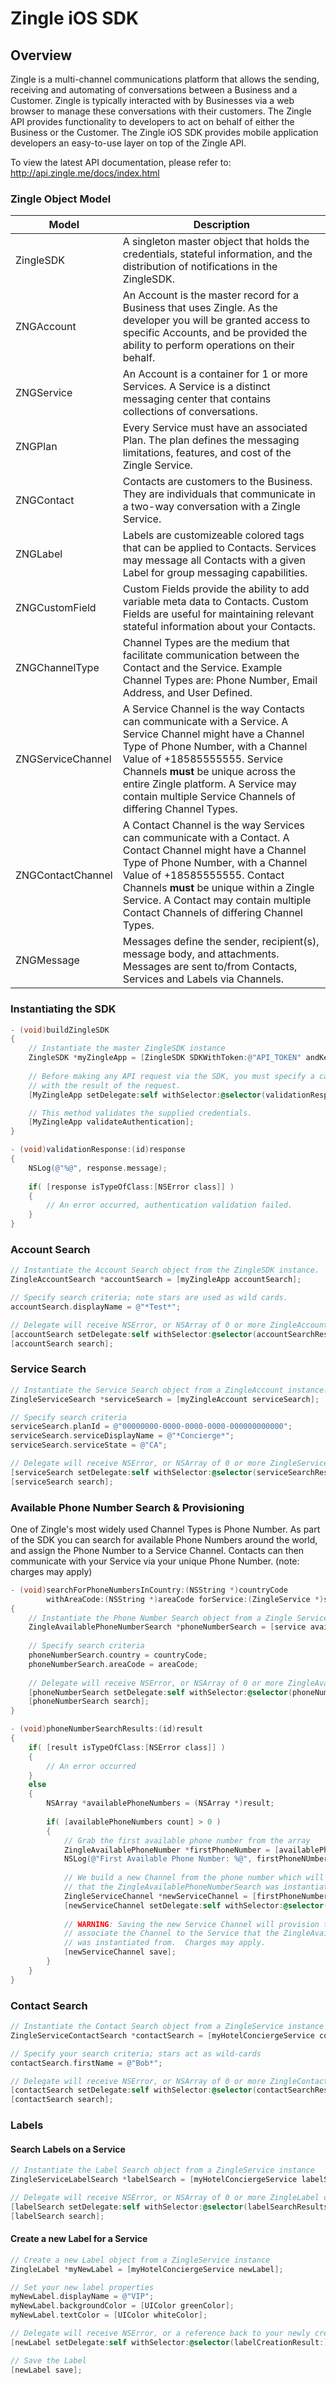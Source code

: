 # Zingle iOS SDK

## Overview

Zingle is a multi-channel communications platform that allows the sending, receiving and automating of conversations between a Business and a Customer.  Zingle is typically interacted with by Businesses via a web browser to manage these conversations with their customers.  The Zingle API provides functionality to developers to act on behalf of either the Business or the Customer.  The Zingle iOS SDK provides mobile application developers an easy-to-use layer on top of the Zingle API.

To view the latest API documentation, please refer to: http://api.zingle.me/docs/index.html

### Zingle Object Model

Model | Description
--- | ---
ZingleSDK | A singleton master object that holds the credentials, stateful information, and the distribution of notifications in the ZingleSDK.
ZNGAccount | An Account is the master record for a Business that uses Zingle.  As the developer you will be granted access to specific Accounts, and be provided the ability to perform operations on their behalf.
ZNGService | An Account is a container for 1 or more Services.  A Service is a distinct messaging center that contains collections of conversations.
ZNGPlan | Every Service must have an associated Plan.  The plan defines the messaging limitations, features, and cost of the Zingle Service.
ZNGContact | Contacts are customers to the Business. They are individuals that communicate in a two-way conversation with a Zingle Service.
ZNGLabel | Labels are customizeable colored tags that can be applied to Contacts. Services may message all Contacts with a given Label for group messaging capabilities.
ZNGCustomField | Custom Fields provide the ability to add variable meta data to Contacts. Custom Fields are useful for maintaining relevant stateful information about your Contacts.
ZNGChannelType | Channel Types are the medium that facilitate communication between the Contact and the Service.  Example Channel Types are: Phone Number, Email Address, and User Defined.
ZNGServiceChannel | A Service Channel is the way Contacts can communicate with a Service.  A Service Channel might have a Channel Type of Phone Number, with a Channel Value of +18585555555.  Service Channels **must** be unique across the entire Zingle platform.  A Service may contain multiple Service Channels of differing Channel Types.
ZNGContactChannel | A Contact Channel is the way Services can communicate with a Contact.  A Contact Channel might have a Channel Type of Phone Number, with a Channel Value of +18585555555.  Contact Channels **must** be unique within a Zingle Service.  A Contact may contain multiple Contact Channels of differing Channel Types.
ZNGMessage | Messages define the sender, recipient(s), message body, and attachments.  Messages are sent to/from Contacts, Services and Labels via Channels.


### Instantiating the SDK

```Objective-C
- (void)buildZingleSDK
{
    // Instantiate the master ZingleSDK instance
    ZingleSDK *myZingleApp = [ZingleSDK SDKWithToken:@"API_TOKEN" andKey:@"API_KEY"];
    
    // Before making any API request via the SDK, you must specify a callback selector to get called 
    // with the result of the request.
    [MyZingleApp setDelegate:self withSelector:@selector(validationResponse:)];

    // This method validates the supplied credentials.
    [MyZingleApp validateAuthentication];
}

- (void)validationResponse:(id)response
{
    NSLog(@"%@", response.message);
    
    if( [response isTypeOfClass:[NSError class]] )
    {
        // An error occurred, authentication validation failed.
    }
}
```

### Account Search

```Objective-C
// Instantiate the Account Search object from the ZingleSDK instance.
ZingleAccountSearch *accountSearch = [myZingleApp accountSearch];

// Specify search criteria; note stars are used as wild cards.
accountSearch.displayName = @"*Test*";

// Delegate will receive NSError, or NSArray of 0 or more ZingleAccount objects
[accountSearch setDelegate:self withSelector:@selector(accountSearchResults:)];
[accountSearch search];
```

### Service Search

```Objective-C
// Instantiate the Service Search object from a ZingleAccount instance.
ZingleServiceSearch *serviceSearch = [myZingleAccount serviceSearch];

// Specify search criteria
serviceSearch.planId = @"00000000-0000-0000-0000-000000000000";
serviceSearch.serviceDisplayName = @"*Concierge*";
serviceSearch.serviceState = @"CA";

// Delegate will receive NSError, or NSArray of 0 or more ZingleService objects
[serviceSearch setDelegate:self withSelector:@selector(serviceSearchResults:)];
[serviceSearch search];
```

### Available Phone Number Search & Provisioning

One of Zingle's most widely used Channel Types is Phone Number.  As part of the SDK you can search for available Phone Numbers around the world, and assign the Phone Number to a Service Channel.  Contacts can then communicate with your Service via your unique Phone Number. (note: charges may apply)

```Objective-C
- (void)searchForPhoneNumbersInCountry:(NSString *)countryCode 
        withAreaCode:(NSString *)areaCode forService:(ZingleService *)service
{
    // Instantiate the Phone Number Search object from a Zingle Service instance
    ZingleAvailablePhoneNumberSearch *phoneNumberSearch = [service availablePhoneNumberSearch];
    
    // Specify search criteria
    phoneNumberSearch.country = countryCode;
    phoneNumberSearch.areaCode = areaCode;
    
    // Delegate will receive NSError, or NSArray of 0 or more ZingleAvailablePhoneNumber objects
    [phoneNumberSearch setDelegate:self withSelector:@selector(phoneNumberSearchResults:)];
    [phoneNumberSearch search];
}

- (void)phoneNumberSearchResults:(id)result
{
    if( [result isTypeOfClass:[NSError class]] )
    {
        // An error occurred
    }
    else 
    {
        NSArray *availablePhoneNumbers = (NSArray *)result;
        
        if( [availablePhoneNumbers count] > 0 )
        {
            // Grab the first available phone number from the array
            ZingleAvailablePhoneNumber *firstPhoneNumber = [availablePhoneNumbers firstObject];
            NSLog(@"First Available Phone Number: %@", firstPhoneNUmber);
            
            // We build a new Channel from the phone number which will associate to the Service
            // that the ZingleAvailablePhoneNumberSearch was instantiated from.
            ZingleServiceChannel *newServiceChannel = [firstPhoneNumber newServiceChannel];
            [newServiceChannel setDelegate:self withSelector:@selector(phoneNumberProvisionResult:)];
            
            // WARNING: Saving the new Service Channel will provision the phone number, and 
            // associate the Channel to the Service that the ZingleAvailablePhoneNumberSearch 
            // was instantiated from.  Charges may apply.
            [newServiceChannel save];
        }
    }
}
```

### Contact Search

```Objective-C
// Instantiate the Contact Search object from a ZingleService instance
ZingleServiceContactSearch *contactSearch = [myHotelConciergeService contactSearch];

// Specify your search criteria; stars act as wild-cards
contactSearch.firstName = @"Bob*";

// Delegate will receive NSError, or NSArray of 0 or more ZingleContact objects
[contactSearch setDelegate:self withSelector:@selector(contactSearchResults:)];
[contactSearch search];
```

### Labels

#### Search Labels on a Service

```Objective-C
// Instantiate the Label Search object from a ZingleService instance
ZingleServiceLabelSearch *labelSearch = [myHotelConciergeService labelSearch];

// Delegate will receive NSError, or NSArray of 0 or more ZingleLabel objects
[labelSearch setDelegate:self withSelector:@selector(labelSearchResults:)];
[labelSearch search];
```

#### Create a new Label for a Service

```Objective-C
// Create a new Label object from a ZingleService instance
ZingleLabel *myNewLabel = [myHotelConciergeService newLabel];

// Set your new label properties
myNewLabel.displayName = @"VIP";
myNewLabel.backgroundColor = [UIColor greenColor];
myNewLabel.textColor = [UIColor whiteColor];

// Delegate will receive NSError, or a reference back to your newly created Label 
[newLabel setDelegate:self withSelector:@selector(labelCreationResult:)];

// Save the Label
[newLabel save];
```
